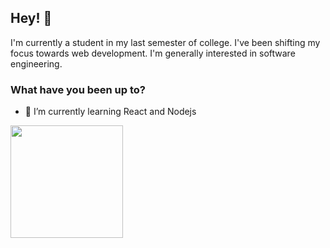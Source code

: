  ## Hey! 👋
 I'm currently a student in my last semester of college. I've been shifting my focus towards web development. I'm generally interested in software engineering.
 ### What have you been up to?
- 🌱 I’m currently learning React and Nodejs
<div>
  <a href="https://github.com/dndanli">

  <img height="180em" src="https://github-readme-stats.vercel.app/api/top-langs/?username=dndanli&layout=compact&langs_count=7&theme=dark"/>
</div> 
